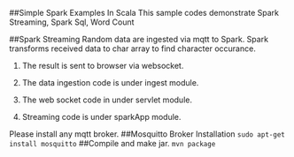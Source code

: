 ##Simple Spark Examples In Scala
This sample codes demonstrate Spark Streaming, Spark Sql, Word Count

##Spark Streaming
Random data are ingested via mqtt to Spark. Spark transforms received data to char array to find character occurance.
			
1. The result is sent to browser via websocket.
			
2. The data ingestion code is under ingest module.
			
3. The web socket code in under servlet module.
			
4. Streaming code is under sparkApp module.
			

Please install any mqtt broker.
##Mosquitto Broker Installation
`sudo apt-get install mosquitto`
##Compile and make jar.
`mvn package`

